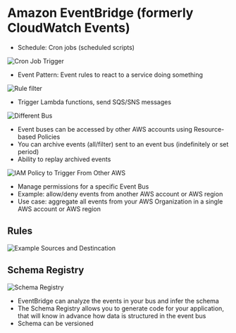 # Amazon EventBridge (formerly CloudWatch Events)

- Schedule: Cron jobs (scheduled scripts)

![Cron Job Trigger](./cronjob_trigger.png)

- Event Pattern: Event rules to react to a service doing something

![Rule filter](./filter_action_trgger.png)

- Trigger Lambda functions, send SQS/SNS messages

![Different Bus](./different_bus.png)

- Event buses can be accessed by other AWS accounts using Resource-based Policies
- You can archive events (all/filter) sent to an event bus (indefinitely or set period)
- Ability to replay archived events

![IAM Policy to Trigger From Other AWS](./trigger_events_from_other_aws.png)

- Manage permissions for a specific Event Bus
- Example: allow/deny events from another AWS account or AWS region
- Use case: aggregate all events from your AWS Organization in a single AWS account or AWS region

## Rules

![Example Sources and Destincation](./rules.png)

## Schema Registry

![Schema Registry](./schema_registry.png)

- EventBridge can analyze the events in your bus and infer the schema
- The Schema Registry allows you to generate code for your application, that will know in advance how data is structured in the event bus
- Schema can be versioned